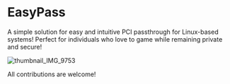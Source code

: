 # EasyPass
A simple solution for easy and intuitive PCI passthrough for Linux-based systems! Perfect for individuals who love to game while remaining private and secure!

![thumbnail_IMG_9753](https://github.com/user-attachments/assets/c44d2482-eecd-4c62-a029-ce4ba1a9998f)

All contributions are welcome!
